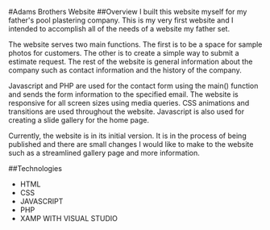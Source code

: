 #Adams Brothers Website
##Overview
I built this website myself for my father's pool plastering company. This is my very first website and I intended to accomplish all of the needs of a website my father set. 

The website serves two main functions. The first is to be a space for sample photos for customers. The other is to create a simple way to submit a estimate request. The rest of the website is general information about the company such as contact information and the history of the company. 

Javascript and PHP are used for the contact form using the main() function and sends the form information to the specified email. The website is responsive for all screen sizes using media queries. CSS animations and transitions are used throughout the website. Javascript is also used for creating a slide gallery for the home page. 

Currently, the website is in its initial version. It is in the process of being published and there are small changes I would like to make to the website such as a streamlined gallery page and more information. 

##Technologies
* HTML
* CSS
* JAVASCRIPT
* PHP 
* XAMP WITH VISUAL STUDIO 
